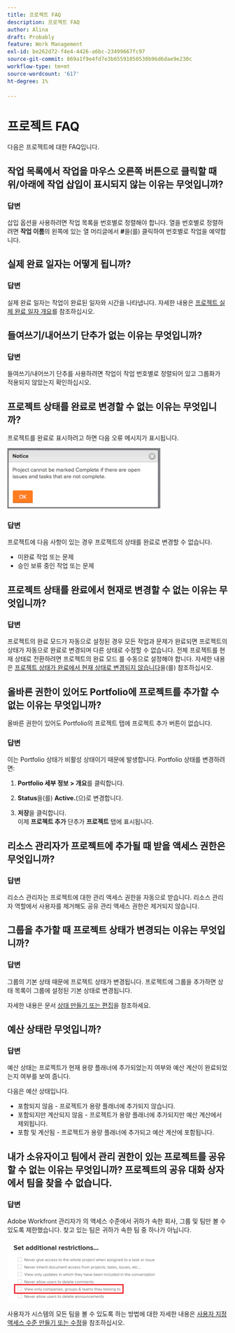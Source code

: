```yaml
---
title: 프로젝트 FAQ
description: 프로젝트 FAQ
author: Alina
draft: Probably
feature: Work Management
exl-id: be262d72-f4e4-4426-a6bc-23499667fc97
source-git-commit: 869a1f9e4fd7e3b65591050530b96d6dae9e230c
workflow-type: tm+mt
source-wordcount: '617'
ht-degree: 1%

---
```


# 프로젝트 FAQ

다음은 프로젝트에 대한 FAQ입니다.

## 작업 목록에서 작업을 마우스 오른쪽 버튼으로 클릭할 때 위/아래에 작업 삽입이 표시되지 않는 이유는 무엇입니까?

### 답변

삽입 옵션을 사용하려면 작업 목록을 번호별로 정렬해야 합니다. 열을 번호별로 정렬하려면 **작업 이름**&#x200B;의 왼쪽에 있는 열 머리글에서 **#**&#x200B;을(를) 클릭하여 번호별로 작업을 예약합니다.

## 실제 완료 일자는 어떻게 됩니까?

### 답변

실제 완료 일자는 작업이 완료된 일자와 시간을 나타냅니다. 자세한 내용은 [프로젝트 실제 완료 일자 개요](../../../manage-work/projects/planning-a-project/project-actual-completion-date.md)를 참조하십시오.

## 들여쓰기/내어쓰기 단추가 없는 이유는 무엇입니까?

### 답변

들여쓰기/내어쓰기 단추를 사용하려면 작업이 작업 번호별로 정렬되어 있고 그룹화가 적용되지 않았는지 확인하십시오.

## 프로젝트 상태를 완료로 변경할 수 없는 이유는 무엇입니까?

프로젝트를 완료로 표시하려고 하면 다음 오류 메시지가 표시됩니다.

![Project_FAQ_Complete_Error_message.png](assets/project-faq-complete-error-message-350x138.png)

### 답변

프로젝트에 다음 사항이 있는 경우 프로젝트의 상태를 완료로 변경할 수 없습니다.

* 미완료 작업 또는 문제
* 승인 보류 중인 작업 또는 문제

## 프로젝트 상태를 완료에서 현재로 변경할 수 없는 이유는 무엇입니까?

### 답변

프로젝트의 완료 모드가 자동으로 설정된 경우 모든 작업과 문제가 완료되면 프로젝트의 상태가 자동으로 완료로 변경되며 다른 상태로 수정할 수 없습니다. 전체 프로젝트를 현재 상태로 전환하려면 프로젝트의 완료 모드 를 수동으로 설정해야 합니다. 자세한 내용은 [프로젝트 상태가 완료에서 현재 상태로 변경되지 않습니다](../../../manage-work/projects/tips-tricks-and-troubleshooting/project-status-does-not-change-from-complete-to-current.md)을(를) 참조하십시오.

## 올바른 권한이 있어도 Portfolio에 프로젝트를 추가할 수 없는 이유는 무엇입니까?

올바른 권한이 있어도 Portfolio의 프로젝트 탭에 프로젝트 추가 버튼이 없습니다.

### 답변

이는 Portfolio 상태가 비활성 상태이기 때문에 발생합니다. Portfolio 상태를 변경하려면:

1. **Portfolio 세부 정보 > 개요**&#x200B;를 클릭합니다.
1. **Status**&#x200B;을(를) **Active.**(으)로 변경합니다.

1. **저장**&#x200B;을 클릭합니다.\
   이제 **프로젝트 추가** 단추가 **프로젝트** 탭에 표시됩니다.

## 리소스 관리자가 프로젝트에 추가될 때 받을 액세스 권한은 무엇입니까?

### 답변

리소스 관리자는 프로젝트에 대한 관리 액세스 권한을 자동으로 받습니다. 리소스 관리자 역할에서 사용자를 제거해도 공유 관리 액세스 권한은 제거되지 않습니다.

## 그룹을 추가할 때 프로젝트 상태가 변경되는 이유는 무엇입니까?

### 답변

그룹의 기본 상태 때문에 프로젝트 상태가 변경됩니다. 프로젝트에 그룹을 추가하면 상태 목록이 그룹에 설정된 기본 상태로 변경됩니다.

자세한 내용은 문서 [상태 만들기 또는 편집](../../../administration-and-setup/customize-workfront/creating-custom-status-and-priority-labels/create-or-edit-a-status.md)을 참조하세요.

## 예산 상태란 무엇입니까?

### 답변

예산 상태는 프로젝트가 현재 용량 플래너에 추가되었는지 여부와 예산 계산이 완료되었는지 여부를 보여 줍니다.

다음은 예산 상태입니다.

* 포함되지 않음 - 프로젝트가 용량 플래너에 추가되지 않습니다.
* 포함되지만 계산되지 않음 - 프로젝트가 용량 플래너에 추가되지만 예산 계산에서 제외됩니다.
* 포함 및 계산됨 - 프로젝트가 용량 플래너에 추가되고 예산 계산에 포함됩니다.

## 내가 소유자이고 팀에서 관리 권한이 있는 프로젝트를 공유할 수 없는 이유는 무엇입니까? 프로젝트의 공유 대화 상자에서 팀을 찾을 수 없습니다.

### 답변

Adobe Workfront 관리자가 의 액세스 수준에서 귀하가 속한 회사, 그룹 및 팀만 볼 수 있도록 제한했습니다. 찾고 있는 팀은 귀하가 속한 팀 중 하나가 아닙니다.

![](assets/view-only-team-groups-companies-they-belong-to-350x141.png)

사용자가 시스템의 모든 팀을 볼 수 있도록 하는 방법에 대한 자세한 내용은 [사용자 지정 액세스 수준 만들기 또는 수정](../../../administration-and-setup/add-users/configure-and-grant-access/create-modify-access-levels.md)을 참조하십시오.
